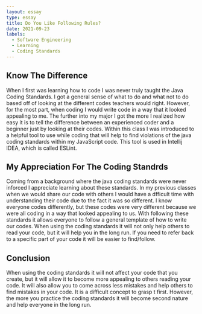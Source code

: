 ```yaml
---
layout: essay
type: essay
title: Do You Like Following Rules?
date: 2021-09-23
labels:
  - Software Engineering
  - Learning
  - Coding Standards
---
```


## Know The Difference

When I first was learning how to code I was never truly taught the Java Coding Standards. I got a general sense of what to do and what not to do based off of looking at the different codes teachers would right. However, for the most part, when coding I would write code in a way that it looked appealing to me. The further into my major I got the more I realized how easy it is to tell the difference between an experienced coder and a beginner just by looking at their codes. Within this class I was introduced to a helpful tool to use while coding that will help to find violations of the java coding standards within my JavaScript code. This tool is used in Intellij IDEA, which is called ESLint.

## My Appreciation For The Coding Standrds 

Coming from a background where the java coding standards were never inforced I appreciate learning about these standards. In my previous classes when we would share our code with others I would have a dfficult time with understanding their code due to the fact it was so different. I know everyone codes differently, but these codes were very different because we were all coding in a way that looked appealing to us. With following these standards it allows everyone to follow a general template of how to write our codes. When using the coding standards it will not only help others to read your code, but it will help you in the long run. If you need to refer back to a specific part of your code it will be easier to find/follow. 

## Conclusion 

When using the coding standards it will not affect your code that you create, but it will allow it to become more appealing to others reading your code. It will also allow you to come across less mistakes and help others to find mistakes in your code. It is a difficult concept to grasp t first. However, the more you practice the coding standards it will become second nature and help everyone in the long run. 
